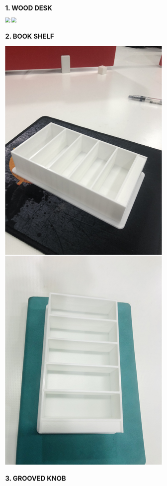 ## 1. WOOD DESK
![](../../IMAGE/desk.jpg)
![](../../IMAGE/desk2.jpg)

## 2. BOOK SHELF
![](../../IMAGE/bookshelf.jpg)
![](../../IMAGE/bookshelf2.jpg)

## 3. GROOVED KNOB


